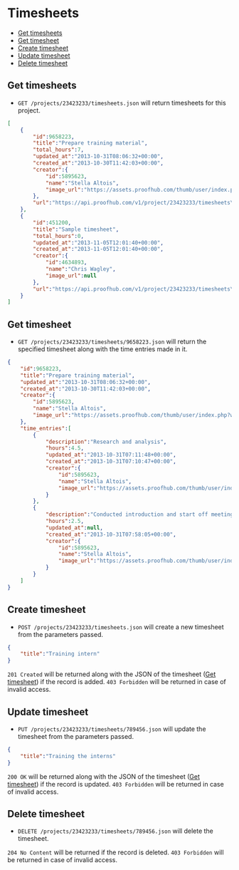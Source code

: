 Timesheets
====================

* [Get timesheets](#get-timesheets)
* [Get timesheet](#get-timesheet)
* [Create timesheet](#create-timesheet)
* [Update timesheet](#update-timesheet)
* [Delete timesheet](#delete-timesheet)

Get timesheets
----------------

* `GET /projects/23423233/timesheets.json` will return timesheets for this project.

```json
[
	{
		"id":9658223,
		"title":"Prepare training material",
		"total_hours":7,
		"updated_at":"2013-10-31T08:06:32+00:00",
		"created_at":"2013-10-30T11:42:03+00:00",
		"creator":{
			"id":5895623,
			"name":"Stella Altois",
			"image_url":"https://assets.proofhub.com/thumb/user/index.php?width=80&height=80&cropratio=1:1&image=123456/812b4ba287f5ee0bc9d43bbf5bbe87fb1370073119.jpg"
		},
		"url":"https://api.proofhub.com/v1/project/23423233/timesheets\/9658223.json"
	},
	{
		"id":451200,
		"title":"Sample timesheet",
		"total_hours":0,
		"updated_at":"2013-11-05T12:01:40+00:00",
		"created_at":"2013-11-05T12:01:40+00:00",
		"creator":{
			"id":4634893,
			"name":"Chris Wagley",
			"image_url":null
		},
		"url":"https://api.proofhub.com/v1/project/23423233/timesheets\/451200.json"
	}
]
```

Get timesheet
----------------

* `GET /projects/23423233/timesheets/9658223.json` will return the specified timesheet along with the time entries made in it.

```json
{
	"id":9658223,
	"title":"Prepare training material",
	"updated_at":"2013-10-31T08:06:32+00:00",
	"created_at":"2013-10-30T11:42:03+00:00",
	"creator":{
		"id":5895623,
		"name":"Stella Altois",
		"image_url":"https://assets.proofhub.com/thumb/user/index.php?width=80&height=80&cropratio=1:1&image=123456/812b4ba287f5ee0bc9d43bbf5bbe87fb1370073119.jpg"
	},
	"time_entries":[
		{
			"description":"Research and analysis",
			"hours":4.5,
			"updated_at":"2013-10-31T07:11:48+00:00",
			"created_at":"2013-10-31T07:10:47+00:00",
			"creator":{
				"id":5895623,
				"name":"Stella Altois",
				"image_url":"https://assets.proofhub.com/thumb/user/index.php?width=80&height=80&cropratio=1:1&image=123456/812b4ba287f5ee0bc9d43bbf5bbe87fb1370073119.jpg"
			}
		},
		{
			"description":"Conducted introduction and start off meeting",
			"hours":2.5,
			"updated_at":null,
			"created_at":"2013-10-31T07:58:05+00:00",
			"creator":{
				"id":5895623,
				"name":"Stella Altois",
				"image_url":"https://assets.proofhub.com/thumb/user/index.php?width=80&height=80&cropratio=1:1&image=123456/812b4ba287f5ee0bc9d43bbf5bbe87fb1370073119.jpg"
			}
		}
	]
}
```
Create timesheet
----------------

* `POST /projects/23423233/timesheets.json` will create a new timesheet from the parameters passed. 

```json
{
	"title":"Training intern"
}
```

`201 Created` will be returned along with the JSON of the timesheet ([Get timesheet](#get-timesheet)) if the record is added. `403 Forbidden` will be returned in case of invalid access.

Update timesheet
----------------

* `PUT /projects/23423233/timesheets/789456.json` will update the timesheet from the parameters passed.

```json
{
	"title":"Training the interns"
}
```

`200 OK` will be returned along with the JSON of the timesheet ([Get timesheet](#get-timesheet)) if the record is updated. `403 Forbidden` will be returned in case of invalid access.

Delete timesheet
----------------

* `DELETE /projects/23423233/timesheets/789456.json` will delete the timesheet.

`204 No Content` will be returned if the record is deleted. `403 Forbidden` will be returned in case of invalid access.
